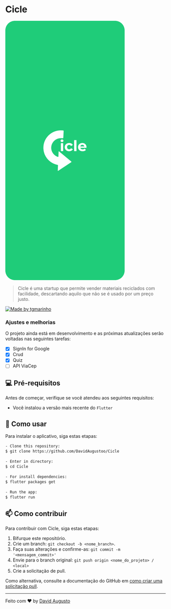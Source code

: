 # Cicle

<!---Esses são exemplos. Veja https://shields.io para outras pessoas ou para personalizar este conjunto de escudos. Você pode querer incluir dependências, status do projeto e informações de licença aqui--->


<img src="./assets/Cell.png" alt="exemplo imagem">




> Cicle é uma startup que permite vender materiais reciclados com facilidade, descartando aquilo que não se é usado por um preço justo.

<a  href="https://www.figma.com/file/yDjoNKatZiGCO3JS8961VJ/Cicle-App-Design?node-id=1%3A1726">

<img  alt="Made by tgmarinho"  src="https://img.shields.io/badge/Acessar%20Layout%20-Figma-%2304D361">

</a>
 
### Ajustes e melhorias

O projeto ainda está em desenvolvimento e as próximas atualizações serão voltadas nas seguintes tarefas:

- [x] SignIn for Google
- [x] Crud 
- [x] Quiz
- [ ] API ViaCep

## 💻 Pré-requisitos

Antes de começar, verifique se você atendeu aos seguintes requisitos:
<!---Estes são apenas requisitos de exemplo. Adicionar, duplicar ou remover conforme necessário--->
* Você instalou a versão mais recente do `Flutter`

## 🤔 Como usar 

Para instalar o aplicativo, siga estas etapas:



```
- Clone this repository:
$ git clone https://github.com/DavidAugustoo/Cicle

- Enter in directory:
$ cd Cicle

- For install dependencies:
$ flutter packages get

- Run the app: 
$ flutter run
```


## 📫 Como contribuir
<!---Se o seu README for longo ou se você tiver algum processo ou etapas específicas que deseja que os contribuidores sigam, considere a criação de um arquivo CONTRIBUTING.md separado--->
Para contribuir com Cicle, siga estas etapas:

1. Bifurque este repositório.
2. Crie um branch: `git checkout -b <nome_branch>`.
3. Faça suas alterações e confirme-as: `git commit -m '<mensagem_commit>'`
4. Envie para o branch original: `git push origin <nome_do_projeto> / <local>`
5. Crie a solicitação de pull.

Como alternativa, consulte a documentação do GitHub em [como criar uma solicitação pull](https://help.github.com/en/github/collaborating-with-issues-and-pull-requests/creating-a-pull-request).

---

Feito com ♥ by [David Augusto](https://github.com/DavidAugustoo)

